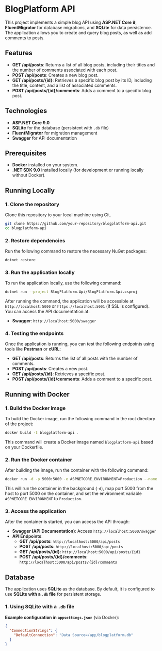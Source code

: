 # BlogPlatform API

This project implements a simple blog API using **ASP.NET Core 9**, **FluentMigrator** for database migrations, and **SQLite** for data persistence. The application allows you to create and query blog posts, as well as add comments to posts.

## Features

- **GET /api/posts**: Returns a list of all blog posts, including their titles and the number of comments associated with each post.
- **POST /api/posts**: Creates a new blog post.
- **GET /api/posts/{id}**: Retrieves a specific blog post by its ID, including the title, content, and a list of associated comments.
- **POST /api/posts/{id}/comments**: Adds a comment to a specific blog post.

## Technologies

- **ASP.NET Core 9.0**
- **SQLite** for the database (persistent with `.db` file)
- **FluentMigrator** for migration management
- **Swagger** for API documentation

## Prerequisites

- **Docker** installed on your system.
- **.NET SDK 9.0** installed locally (for development or running locally without Docker).

## Running Locally

### 1. Clone the repository
Clone this repository to your local machine using Git.

```bash
git clone https://github.com/your-repository/blogplatform-api.git
cd blogplatform-api
```

### 2. Restore dependencies
Run the following command to restore the necessary NuGet packages:

```bash
dotnet restore
```

### 3. Run the application locally
To run the application locally, use the following command:

```bash
dotnet run --project BlogPlatform.Api/BlogPlatform.Api.csproj
```

After running the command, the application will be accessible at `http://localhost:5000` or `https://localhost:5001` (if SSL is configured). You can access the API documentation at:

- **Swagger**: `http://localhost:5000/swagger`

### 4. Testing the endpoints
Once the application is running, you can test the following endpoints using tools like **Postman** or **cURL**:

- **GET /api/posts**: Returns the list of all posts with the number of comments.
- **POST /api/posts**: Creates a new post.
- **GET /api/posts/{id}**: Retrieves a specific post.
- **POST /api/posts/{id}/comments**: Adds a comment to a specific post.

## Running with Docker

### 1. Build the Docker image

To build the Docker image, run the following command in the root directory of the project:

```bash
docker build -t blogplatform-api .
```

This command will create a Docker image named `blogplatform-api` based on your Dockerfile.

### 2. Run the Docker container

After building the image, run the container with the following command:

```bash
docker run -d -p 5000:5000 -e ASPNETCORE_ENVIRONMENT=Production --name blogplatform-container blogplatform-api
```

This will run the container in the background (`-d`), map port 5000 from the host to port 5000 on the container, and set the environment variable `ASPNETCORE_ENVIRONMENT` to `Production`.

### 3. Access the application

After the container is started, you can access the API through:

- **Swagger (API Documentation)**: Access `http://localhost:5000/swagger`
- **API Endpoints**:
  - **GET /api/posts**: `http://localhost:5000/api/posts`
  - **POST /api/posts**: `http://localhost:5000/api/posts`
  - **GET /api/posts/{id}**: `http://localhost:5000/api/posts/{id}`
  - **POST /api/posts/{id}/comments**: `http://localhost:5000/api/posts/{id}/comments`

## Database

The application uses **SQLite** as the database. By default, it is configured to use **SQLite with a `.db` file** for persistent storage.

### 1. Using SQLite with a `.db` file
**Example configuration in `appsettings.json`** (via Docker):

```json
{
  "ConnectionStrings": {
    "DefaultConnection": "Data Source=/app/blogplatform.db"
  }
}
